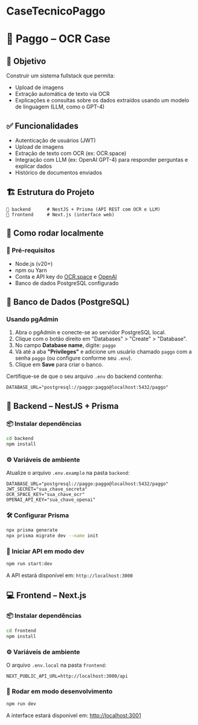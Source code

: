 # CaseTecnicoPaggo

# 📄 Paggo – OCR Case

## 🎯 Objetivo

Construir um sistema fullstack que permita:

- Upload de imagens
- Extração automática de texto via OCR
- Explicações e consultas sobre os dados extraídos usando um modelo de linguagem (LLM, como o GPT-4)

## ✅ Funcionalidades

- Autenticação de usuários (JWT)
- Upload de imagens
- Extração de texto com OCR (ex: OCR.space)
- Integração com LLM (ex: OpenAI GPT-4) para responder perguntas e explicar dados
- Histórico de documentos enviados

## 🏗️ Estrutura do Projeto

```
📁 backend      # NestJS + Prisma (API REST com OCR e LLM)
📁 frontend     # Next.js (interface web)
```

## 🔧 Como rodar localmente

### 📌 Pré-requisitos

- Node.js (v20+)
- npm ou Yarn
- Conta e API key do [OCR.space](https://ocr.space/) e [OpenAI](https://platform.openai.com/)
- Banco de dados PostgreSQL configurado

## 🐳 Banco de Dados (PostgreSQL)

### Usando pgAdmin

1. Abra o pgAdmin e conecte-se ao servidor PostgreSQL local.
2. Clique com o botão direito em "Databases" > "Create" > "Database".
3. No campo **Database name**, digite: `paggo`
4. Vá até a aba **"Privileges"** e adicione um usuário chamado `paggo` com a senha `paggo` (ou configure conforme seu `.env`).
5. Clique em **Save** para criar o banco.

Certifique-se de que o seu arquivo `.env` do backend contenha:

```env
DATABASE_URL="postgresql://paggo:paggo@localhost:5432/paggo"
```

## 🧠 Backend – NestJS + Prisma

### 📦 Instalar dependências

```bash
cd backend
npm install
```

### ⚙️ Variáveis de ambiente

Atualize o arquivo `.env.example` na pasta `backend`:

```env
DATABASE_URL="postgresql://paggo:paggo@localhost:5432/paggo"
JWT_SECRET="sua_chave_secreta"
OCR_SPACE_KEY="sua_chave_ocr"
OPENAI_API_KEY="sua_chave_openai"
```

### 🛠️ Configurar Prisma

```bash
npx prisma generate
npx prisma migrate dev --name init
```

### 🚀 Iniciar API em modo dev

```bash
npm run start:dev
```

A API estará disponível em: `http://localhost:3000`

## 💻 Frontend – Next.js

### 📦 Instalar dependências

```bash
cd frontend
npm install
```

### ⚙️ Variáveis de ambiente

O arquivo `.env.local` na pasta `frontend`:

```env
NEXT_PUBLIC_API_URL=http://localhost:3000/api
```

### 🚀 Rodar em modo desenvolvimento

```bash
npm run dev
```

A interface estará disponível em: [http://localhost:3001](http://localhost:3001)

